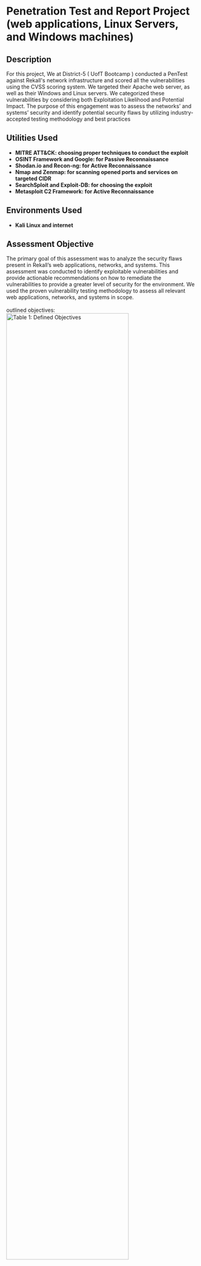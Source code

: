 <h1>Penetration Test and Report Project (web applications, Linux Servers, and Windows machines)


<h2>Description</h2>
For this project, We at District-5 ( UofT Bootcamp ) conducted a PenTest against Rekall's network infrastructure and scored all the vulnerabilities using the CVSS scoring system. We targeted their Apache web server, as well as their Windows and Linux servers. We categorized these vulnerabilities by considering both Exploitation Likelihood and Potential Impact. The purpose of this engagement was to assess the networks’ and systems’ security and identify potential security flaws by utilizing industry-accepted
testing methodology and best practices  


<h2>Utilities Used</h2>

- <b>MITRE ATT&CK: choosing proper techniques to conduct the exploit</b> 
- <b>OSINT Framework and Google: for Passive Reconnaissance</b>
- <b>Shodan.io and Recon-ng: for Active Reconnaissance</b>
- <b>Nmap and Zenmap: for scanning opened ports and services on targeted CIDR</b>
- <b>SearchSploit and Exploit-DB: for choosing the exploit</b>
- <b>Metasploit C2 Framework: for Active Reconnaissance</b>
  
<h2>Environments Used </h2>

- <b>Kali Linux and internet</b> 

<h2>Assessment Objective</h2>
The primary goal of this assessment was to analyze the security flaws present in Rekall’s
web applications, networks, and systems. This assessment was conducted to identify exploitable
vulnerabilities and provide actionable recommendations on how to remediate the vulnerabilities to
provide a greater level of security for the environment.
We used the proven vulnerability testing methodology to assess all relevant web applications,
networks, and systems in scope.
<br />
<br />
outlined objectives:
<br />
<img src="https://i.imgur.com/4nbUBI8.png" height="80%" width="80%" alt="Table 1: Defined Objectives"/>
<br />
<br />
<br />
<br />
<h2>Penetration Testing Methodology</h2>

<p align="center">
  
📜Reconnaissance: 
<br />
<br />
The internal team did assessments by checking for any passive (open source) data through leveraging OSINT platform and Google. And the Active Recon has been conducted by using tools
such as Zenmap, Shodan.io, and Recon-ng. We opted out this step since UofT Bootcamp provided us for all the necessary information- this was an example of "White Box" PenTest.
<img src="https://i.imgur.com/dCEpYeF.png" height="80%" width="80%" />
<br />
<br />
📜Identification of Vulnerabilities and Services: <br/>
<br />
Weused custom, private, and public tools such as Metasploit, hashcat, and Nmap to gain perspective
of the network security from a hacker’s point of view. These methods provide Rekall with an
understanding of the risks that threaten its information, and also the strengths and weaknesses of
the current controls protecting those systems. The results were achieved by mapping the network
architecture, identifying hosts and services, enumerating network and system-level vulnerabilities,
attempting to discover unexpected hosts within the environment, and eliminating false positives that
might have arisen from scanning.
<br />
<br />
📜Vulnerability Exploitation: <br/>
<br />
My normal process was to both manually test each identified vulnerability and use automated tools to
exploit these issues. Exploitation of a vulnerability was defined as any action we performed that gave me
unauthorized access to the system or the sensitive data.<br />
<br />
📜Reporting: <br/>
<br />
Once exploitation is completed and the assessors have completed their objectives, or have done
everything possible within the allotted time, the assessment team writes the report, which is the final
deliverable to the customer.<br />
<br />
📜Scope: <br/>
<br />
Prior to any assessment activities, Rekall and the assessment team will identify targeted systems
with a defined range or list of network IP addresses. 
In-scope and excluded IP addresses and ranges are listed below.
<br />
<br />

Prior to any assessment activities, Rekall and the assessment team will identify targeted systems
with a defined range or list of network IP addresses. The assessment team will work directly with the
Rekall POC to determine which network ranges are in-scope for the scheduled assessment.
It is Rekall’s responsibility to ensure that IP addresses identified as in-scope are actually controlled
by Rekall and are hosted in Rekall-owned facilities (i.e., are not hosted by an external organization).
In-scope and excluded IP addresses and ranges are listed below.
<br />
<br />
📜Grading Methodology: 
<br />
<br />
Each finding was classified according to its severity, reflecting the risk each such vulnerability may
pose to the business processes implemented by the application, based on the following criteria:
Critical: Immediate threat to key business processes.
<br />
- High: Indirect threat to key business processes/threat to secondary business processes.
<br />

- Medium: Indirect or partial threat to business processes.
<br />

- Low: No direct threat exists; vulnerability may be leveraged with other vulnerabilities.
<br />

- Informational: No threat; however, it is data that may be used in a future attack.
<br />
✒️As the following grid shows, each threat is assessed in terms of both its potential impact on the
business and the likelihood of exploitation:<br />
👌<img src="https://i.imgur.com/3UgBNed.png" height="80%" width="80%" />
<br />
<br />
📜Summary of Strengths: <br/>
<br />
Inspite of several vulnerabilities, I also recognized
several strengths within Rekall’s environment. These positives highlight the effective countermeasures
and defenses that successfully prevented, detected, or denied an attack technique or tactic from
occurring.
<br />
<br />

- DDOS mitigation strategy in place to improve network availability

- Some input fields in the web application were well-secured against basic XSS attacks and
required thorough testing to identify any vulnerabilities.

- Attempts to perform SQL injections on the web page were unsuccessful.

- Certain areas of the web application had basic security measures in place, which made it more
challenging to successfully execute exploits such as Local File Inclusion and, in some cases,
XSS scripting.

- A number of input fields in the web application had appropriate input validation measures in
place.

- Network architecture mapping mitigates open source data penetrations

- Penetration testing measure instituted to improve posture
<br />
<br />
📜Summary of Weaknesses: <br/>
<br />
We successfully found several critical vulnerabilities that should be immediately addressed in order to
prevent an adversary from compromising the network. These findings are not specific to a software
version but are more general and systemic vulnerabilities.
<br />
<br />

- Open ports allow for enumeration and unauthorized access : Basic nmap scans revealed several
open ports throughout Rekall’s network, which could potentially expose vulnerabilities.

- Credentials available upon investigation i.e. IP LOOKUP & Insecure storage of credentials - i.e.
HTML source code : Sensitive data was exposed on both Linux and Windows machines, making
important information easily accessible to threat actors who may have compromised the system.

- It is essential to have robust security measures in place to prevent unauthorized access to
systems. This includes implementing strong passwords and multi-factor authentication
improvements are recommended, including implementation of 2FA.

- Using Kiwi, attackers were able to retrieve several important users’ credentials and crack their
passwords.

- Open source intelligence tools can reveal information such as ‘WHOIS’ data, which adversaries
can use to scan the network further and identify vulnerabilities.

- Vulnerabilities to XSS and SQL injections found : The web application is susceptible to various
attacks, including XSS scripting, Local File Inclusion, and Command Injection. These
vulnerabilities can allow a threat actor to access sensitive data easily. Additionally, the web
application has the potential to store malicious scripts uploaded by attackers on Rekall’s servers.

- The Windows and Linux machines had several old vulnerabilities, including Shellshock, SLMail
pop3d, and Apache Tomcat Remote Code Execution.
<br />
<br />
📜Executive Summary of Findings: <br/>
<br />
District_5 was engaged to perform penetration testing for Rekall and report findings. District_5 was able
to identify several vulnerabilities which include critical vulnerabilities which have a potential to have a
negative impact on the operations and reputation of Rekall.
The penetration testing was performed in three stages, Web Applications, Linux environment and then
Microsoft environment.
During the assessment of the web applications it was discovered that there are vulnerabilities to XSS
reflection, local file inclusion, XSS stored vulnerability, command injection and SQL injection
vulnerabilities.
<br />
<br />

- Exposed open source data

OSINT techniques reveal open source data is exposed. Additionally login credentials are insecure, and
stored in HTML source code. Efforts were able to discover the ‘WHOIS’ information for ‘totalrekall.xyz’
using Open Source Intelligence Tools (OSINT). This information helped us with our testing by providing
the IP Address of our target website.

- Reflected XSS Exploit (Flags 1, 2, 3, 5)

Efforts focused on finding vulnerabilities in Rekall’s web application that could be exploited. Attempting to
find any XSS vulnerabilities, resulting in successful implementation of a reflected XSS script on the
‘Welcome’ page, which created an alert.

Next we continued our search for more reflected XSS scripts that could work across different pages on
the web application. Our efforts discovered that our exploit was successful on the ‘VR Planner’ web page
as well.

Another XSS vulnerability in the ‘comments’ page/section was found. This vulnerability is particularly
dangerous since a malicious actor could store harmful content on the host server.

- Local File Inclusion Exploit: (Flag 6)
  
Efforts were made to find a sensitive data exposure on the ‘Login.php’ page. The page source contained
the username and password of a user with valid credentials, which allowed us to log in.

- Sensitive data exposure exploit. (Flag 8)

Testing discovered a vulnerability on the ‘networking.php’ page. The webpage contained text revealing
the existence of a ‘vendors.txt’ file that contained a list of Rekall’s top-secret networking tools. Further
investigation revealed a command injection vulnerability in the ‘DNS Check’ tool. We were able to exploit
this vulnerability to access the contents of the ‘vendors.txt’ file.

- Command injection exploit (Flag 10)
  
District_5 was able to exploit another field called ‘MX Record Checker’ located just below the ‘DNS
Check’ field. Although this field had better protections against basic attacks, it was still compromised
relatively quickly.

- Command Injection exploit (Flag 11)

Server 127.0.0.11 Address 127.0.0.11 #53 Non-authoritative answer:
www.splunk.com canonical name = splunk.com edgekey.net. www.splunk.com.edgekey.net canonical
name = e25346.a.akamaledge.net
Authoritative answers can be found from: Congrats, flag 11 is opshdkasy78s

✒️ During our day two efforts during our reconnaissance, we ran a Zenmap map scan against the target IP
address along with the subnet /24 to scan across 256 host machines. However, we found that several
hosts were excluded from our scan. To address this, we ran another Zenmap scan with the options -A to
run an aggressive scan against the target IP. Through this scan, we discovered a host machine running
Drupal located at 192.168.13.13, along with other host machines.

- Exposed open source data (insert nmap-T4-A-v 192.168.13.13) confirm IP
  
© 2022 Trilogy Education Services, a 2U, Inc. brand. All Rights Reserved. 10
Rekall Corp Penetration Test Report
Nessus scans were run for one of the host machines (192.168.13.12) found during our Zenmap scan and
discovered a critical vulnerability for Apache Struts.
Using Metasploit to search for vulnerabilities to exploit on the target machine (192.168.13.10), referring to
the Zenmap scan done earlier. After testing several exploits, we discovered an ‘Apache Tomcat Remote
Code Execution Vulnerability’ (CVE-2017-12617) and successfully exploited it to gain a Meterpreter
session.
<br />
<br />
<h2>Summary Vulnerability Overview</h2>
<br />
<br />
<img src="https://i.imgur.com/wZjPyfZ.png" height="80%" width="80%" />
<br />
<br />
<h2>The following summary tables represent an overview of the assessment findings for this penetration
test:</h2>
<br />
<br />
<img src="https://i.imgur.com/RGGkg4R.png" height="80%" width="80%" />
<br />
<h1>Vulnerability Findings:</h1>
<br />
<br />
<h2>⬇️⬇️⬇️ Web App Vulnerabilities</h2>
<br />
<br />
<img src="https://i.imgur.com/KI9Gbnv.png" height="80%" width="80%" />
<br />
<br />
<img src="https://i.imgur.com/tC0njG6.png" height="80%" width="80%" />
<br />
<br />
<img src="https://i.imgur.com/GNZ2e5C.png" height="80%" width="80%" />
<img src="https://i.imgur.com/mMQ3EkB.png" height="80%" width="80%" />
<br />
<br />
<img src="https://i.imgur.com/unnDKsP.png" height="80%" width="80%" />
<br />
<br />
<img src="https://i.imgur.com/GL3T7GY.png" height="80%" width="80%" />
<br />
<br />
<img src="https://i.imgur.com/KE6LpLC.png" height="80%" width="80%" />
<br />
<br />
<img src="https://i.imgur.com/VOJAhSV.png" height="80%" width="80%" />
<br />
<br />
<img src="https://i.imgur.com/iVjI3C0.png" height="80%" width="80%" />
<br />
<br />
<img src="https://i.imgur.com/Yq0uv4w.png" height="80%" width="80%" />
<br />
<br />
<img src="https://i.imgur.com/CR6eGDe.png" height="80%" width="80%" />
<br />
<br />
<img src="https://i.imgur.com/hBtuhgK.png" height="80%" width="80%" />
<br />
<br />
<img src="https://i.imgur.com/e87RWHS.png" height="80%" width="80%" />
<br />
<br />
<img src="https://i.imgur.com/Rn6a0V4.png" height="80%" width="80%" />
<br />
<br />
<img src="https://i.imgur.com/dxGC2XQ.png" height="80%" width="80%" />
<br />
<br />
<img src="https://i.imgur.com/fmWpbxe.png" height="80%" width="80%" />
<br />
<br />

</p>

<!--
 ```diff
- text in red
+ text in green
! text in orange
# text in gray
@@ text in purple (and bold)@@
```
--!>
